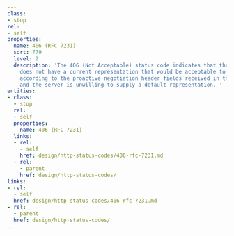 ```yaml
---
class:
- stop
rel:
- self
properties:
  name: 406 (RFC 7231)
  sort: 779
  level: 2
  description: 'The 406 (Not Acceptable) status code indicates that the target resource
    does not have a current representation that would be acceptable to the user agent,
    according to the proactive negotiation header fields received in the request,
    and the server is unwilling to supply a default representation. '
entities:
- class:
  - stop
  rel:
  - self
  properties:
    name: 406 (RFC 7231)
  links:
  - rel:
    - self
    href: design/http-status-codes/406-rfc-7231.md
  - rel:
    - parent
    href: design/http-status-codes/
links:
- rel:
  - self
  href: design/http-status-codes/406-rfc-7231.md
- rel:
  - parent
  href: design/http-status-codes/
...
```

